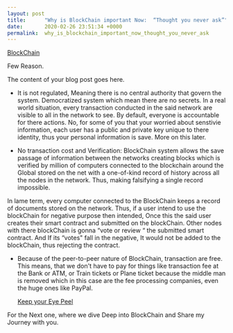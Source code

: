 ```yaml
---
layout: post
title:      "Why is BlockChain important Now:  “Thought you never ask”"
date:       2020-02-26 23:51:34 +0000
permalink:  why_is_blockchain_important_now_thought_you_never_ask
---
```


[BlockChain](https://media.giphy.com/media/Xtg9ygGsjvouF7vZ1w/giphy.gif
)

Few Reason. 

The content of your blog post goes here.


*  It is not regulated, Meaning there is no central authority that govern the system. Democratized system which mean there are no secrets. In a real world situation, every transaction  conducted in the said network are visible to all in the network to see. By default, everyone is accountable for there actions. No, for some of you that your worried about senstivie information, each user has a public and private key unique to there identity, thus your personal information is save. More on this later. 

*  No transaction cost and Verification:  BlockChain system allows the  save passage of information between the networks creating blocks which is verified by million of computers connected to the blockchain around the Global  stored on the net with a one-of-kind record of history across all the nodes in the network. Thus, making falsifying a single record impossible. 
 
 In lame term, every computer connected to the BlockChain keeps a record of documents stored on the network. Thus, if  a user intend to use the blockChain for  negative purpose then intended, Once this the said user creates  their smart contract and submitted on the blockChain. Other nodes with there blockChain is gonna “vote or review “ the submitted smart contract. And If its “votes" fall in the negative, It would not 
be added to the blockChain, thus rejecting the contract.

*  Because of the peer-to-peer nature of BlockChain, transaction are free. This means, that we don't have to pay for things like transaction fee at the Bank or ATM, or  Train tickets or Plane ticket because the middle man is removed which in this case are the fee processing companies, even the huge ones like PayPal. 

 
    [Keep your Eye Peel](https://media.giphy.com/media/1WYdSUcb0o64g/giphy.gif)

For the Next one, where we dive Deep into BlockChain and Share my Journey with you. 

